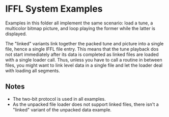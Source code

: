 # IFFL System Examples
Examples in this folder all implement the same scenario: load a tune, a multicolor bitmap picture, and loop playing the former while the latter is displayed.

The "linked" variants link together the packed tune and picture into a single file, hence a single IFFL file entry. This means that the tune playback dos not start immediately after its data is completed as linked files are loaded with a single loader call. Thus, unless you have to call a routine in between files, you might want to link level data in a single file and let the loader deal with loading all segments.

## Notes
- The two-bit protocol is used in all examples.
- As the unpacked file loader does not support linked files, there isn't a "linked" variant of the unpacked data example.